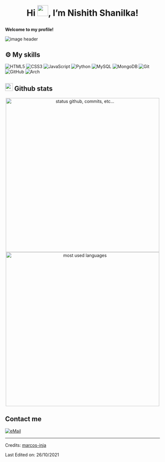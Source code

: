   <h1 id="hi--im-marcos"><p align="center">Hi <img src="https://raw.githubusercontent.com/marcos-inja/marcos-inja/main/gifs/hi.gif" width="35px">, I’m Nishith Shanilka!</p></h1>
<p><strong>Welcome to my profile!</strong></p>
<img alt="image header" src="https://raw.githubusercontent.com/marcos-inja/marcos-inja/main/imgs/header.png"> 
<h2 id="️-my-skills">⚙️ My skills</h2>
<p><img src="https://img.shields.io/badge/html5%20-%23E34F26.svg?&amp;style=for-the-badge&amp;logo=html5&amp;logoColor=white" alt="HTML5">
<img src="https://img.shields.io/badge/css3%20-%231572B6.svg?&amp;style=for-the-badge&amp;logo=css3&amp;logoColor=white" alt="CSS3">
<img src="https://img.shields.io/badge/javascript%20-%23323330.svg?&amp;style=for-the-badge&amp;logo=javascript&amp;logoColor=%23F7DF1E&amp;color=3d3919" alt="JavaScript">
<img src="https://img.shields.io/badge/python-%230095D5.svg?&amp;style=for-the-badge&amp;logo=python&amp;logoColor=white" alt="Python">
<img src="https://img.shields.io/badge/mysql-%2300f.svg?&amp;style=for-the-badge&amp;logo=mysql&amp;logoColor=white&amp;color=3280ad" alt="MySQL">
<img src="https://img.shields.io/badge/MongoDB-%234ea94b.svg?&amp;style=for-the-badge&amp;logo=mongodb&amp;logoColor=white" alt="MongoDB">
<img src="https://img.shields.io/badge/git%20-%23F05033.svg?&amp;style=for-the-badge&amp;logo=git&amp;logoColor=white&amp;Color=c95410" alt="Git">
<img src="https://img.shields.io/badge/github%20-%23121011.svg?&amp;style=for-the-badge&amp;logo=github&amp;logoColor=white&amp;color=283238" alt="GitHub">
<img src="https://img.shields.io/badge/Arch%20Linux-0B2541?style=for-the-badge&amp;logo=arch-linux&amp;logoColor=white" alt="Arch"></p>
<h2 id="-github-stats"><img src="https://raw.githubusercontent.com/marcos-inja/marcos-inja/main/gifs/haha.gif" width="25px"> Github stats</h2>
<p align="center">
    <img alt="status github, commits, etc..." width="500px" src="https://github-readme-stats.vercel.app/api?username=marcos-inja&amp;count_private=true&amp;show_icons=true&amp;custom_title=Github&amp;theme=algolia&amp;bg_color=0,000000,130F40&amp;layout=compact&amp;border_radius=8"> <br>
    <img alt="most used languages" width="500px" src="https://github-readme-stats.vercel.app/api/top-langs/?username=marcos-inja&amp;count_private=true&amp;theme=algolia&amp;bg_color=0,000000,130F40&amp;layout=compact&amp;border_radius=8&amp;langs_count=20&amp;hide=hack,swift,kotlin,objective-c">
</p>
<h2 id="contact-me">Contact me</h2>
<a href="mailto:marcosvaas@gmail.com-">
<img alt="eMail" src="https://img.shields.io/badge/marcosvaas@gmail.com-D14836?style=for-the-badge&amp;logo=gmail&amp;logoColor=white">
</a>
<hr>
<p>Credits: <a href="https://github.com/marcos-inja">marcos-inja</a></p>
<p>Last Edited on: 26/10/2021</p> 
